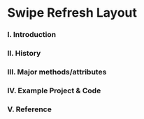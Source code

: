 # Swipe Refresh Layout

### I. Introduction

### II. History

### III. Major methods/attributes

### IV. Example Project & Code

### V. Reference


